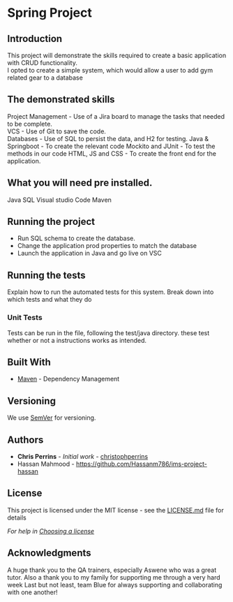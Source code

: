 
# Spring Project

## Introduction
This project will demonstrate the skills required to create a basic application with CRUD functionality.  
I opted to create a simple system, which would allow a user to add gym related gear to a database

## The demonstrated skills

Project Management - Use of a Jira board to manage the tasks that needed to be complete.  
VCS - Use of Git to save the code.  
Databases - Use of SQL to persist the data, and H2 for testing.
Java & Springboot - To create the relevant code
Mockito and JUnit - To test the methods in our code
HTML, JS and CSS - To create the front end for the application.


## What you will need pre installed.  
Java
SQL
Visual studio Code
Maven

## Running the project
- Run SQL schema to create the database.  
- Change the application prod properties to match the database
- Launch the application in Java and go live on VSC



## Running the tests

Explain how to run the automated tests for this system. Break down into which tests and what they do

### Unit Tests 

Tests can be run in the file, following the test/java directory. these test whether or not a instructions works as intended.



## Built With

* [Maven](https://maven.apache.org/) - Dependency Management

## Versioning

We use [SemVer](http://semver.org/) for versioning.

## Authors

* **Chris Perrins** - *Initial work* - [christophperrins](https://github.com/christophperrins)
* Hassan Mahmood - https://github.com/Hassanm786/ims-project-hassan

## License

This project is licensed under the MIT license - see the [LICENSE.md](LICENSE.md) file for details 

*For help in [Choosing a license](https://choosealicense.com/)*

## Acknowledgments

A huge thank you to the QA trainers, especially Aswene who was a great tutor.
Also a thank you to my family for supporting me through a very hard week
Last but not least, team Blue for always supporting and collaborating with one another!
